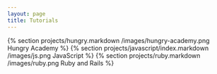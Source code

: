 ```yaml
---
layout: page
title: Tutorials
---
```


{% section projects/hungry.markdown /images/hungry-academy.png Hungry Academy %}
{% section projects/javascript/index.markdown /images/js.png JavaScript %}
{% section projects/ruby.markdown /images/ruby.png Ruby and Rails %}